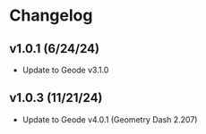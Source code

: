 # Changelog

## v1.0.1 (6/24/24)

- Update to Geode v3.1.0

## v1.0.3 (11/21/24)

- Update to Geode v4.0.1 (Geometry Dash 2.207)